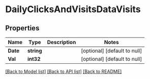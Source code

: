 # DailyClicksAndVisitsDataVisits

## Properties
Name | Type | Description | Notes
------------ | ------------- | ------------- | -------------
**Date** | **string** |  | [optional] [default to null]
**Val** | **int32** |  | [optional] [default to null]

[[Back to Model list]](../README.md#documentation-for-models) [[Back to API list]](../README.md#documentation-for-api-endpoints) [[Back to README]](../README.md)

